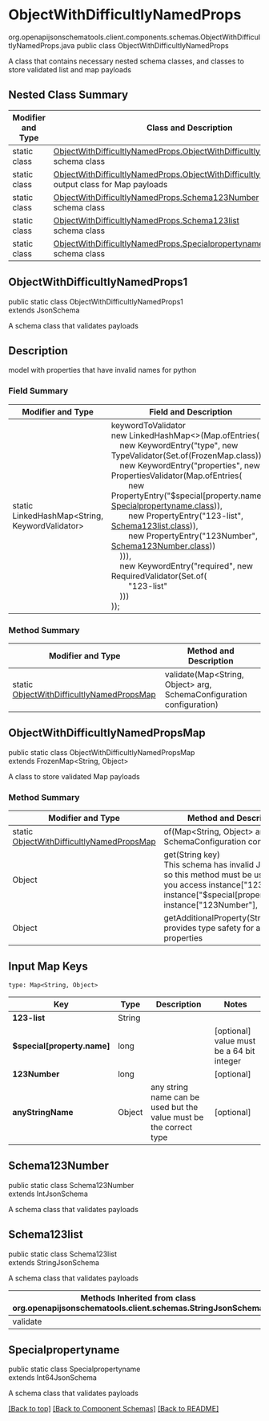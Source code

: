 # ObjectWithDifficultlyNamedProps
org.openapijsonschematools.client.components.schemas.ObjectWithDifficultlyNamedProps.java
public class ObjectWithDifficultlyNamedProps

A class that contains necessary nested schema classes, and classes to store validated list and map payloads

## Nested Class Summary
| Modifier and Type | Class and Description |
| ----------------- | ---------------------- |
| static class | [ObjectWithDifficultlyNamedProps.ObjectWithDifficultlyNamedProps1](#objectwithdifficultlynamedprops1)<br> schema class |
| static class | [ObjectWithDifficultlyNamedProps.ObjectWithDifficultlyNamedPropsMap](#objectwithdifficultlynamedpropsmap)<br> output class for Map payloads |
| static class | [ObjectWithDifficultlyNamedProps.Schema123Number](#schema123number)<br> schema class |
| static class | [ObjectWithDifficultlyNamedProps.Schema123list](#schema123list)<br> schema class |
| static class | [ObjectWithDifficultlyNamedProps.Specialpropertyname](#specialpropertyname)<br> schema class |

## ObjectWithDifficultlyNamedProps1
public static class ObjectWithDifficultlyNamedProps1<br>
extends JsonSchema

A schema class that validates payloads

## Description
model with properties that have invalid names for python
### Field Summary
| Modifier and Type | Field and Description |
| ----------------- | ---------------------- |
| static LinkedHashMap<String, KeywordValidator> |keywordToValidator<br/>new LinkedHashMap<>(Map.ofEntries(<br/>&nbsp;&nbsp;&nbsp;&nbsp;new KeywordEntry("type", new TypeValidator(Set.of(FrozenMap.class))),<br/>&nbsp;&nbsp;&nbsp;&nbsp;new KeywordEntry("properties", new PropertiesValidator(Map.ofEntries(<br>&nbsp;&nbsp;&nbsp;&nbsp;&nbsp;&nbsp;&nbsp;&nbsp;new PropertyEntry("$special[property.name]", [Specialpropertyname.class](#specialpropertyname))),<br>&nbsp;&nbsp;&nbsp;&nbsp;&nbsp;&nbsp;&nbsp;&nbsp;new PropertyEntry("123-list", [Schema123list.class](#schema123list))),<br>&nbsp;&nbsp;&nbsp;&nbsp;&nbsp;&nbsp;&nbsp;&nbsp;new PropertyEntry("123Number", [Schema123Number.class](#schema123number)))<br>&nbsp;&nbsp;&nbsp;&nbsp;))),<br>&nbsp;&nbsp;&nbsp;&nbsp;new KeywordEntry("required", new RequiredValidator(Set.of(<br>&nbsp;&nbsp;&nbsp;&nbsp;&nbsp;&nbsp;&nbsp;&nbsp;"123-list"<br>&nbsp;&nbsp;&nbsp;&nbsp;)))<br>)); |

### Method Summary
| Modifier and Type | Method and Description |
| ----------------- | ---------------------- |
| static [ObjectWithDifficultlyNamedPropsMap](#objectwithdifficultlynamedpropsmap) | validate(Map<String, Object> arg, SchemaConfiguration configuration) |

## ObjectWithDifficultlyNamedPropsMap
public static class ObjectWithDifficultlyNamedPropsMap<br>
extends FrozenMap<String, Object>

A class to store validated Map payloads

### Method Summary
| Modifier and Type | Method and Description |
| ----------------- | ---------------------- |
| static [ObjectWithDifficultlyNamedPropsMap](#objectwithdifficultlynamedpropsmap) | of(Map<String, Object> arg, SchemaConfiguration configuration) |
| Object | get(String key)<br>This schema has invalid Java names so this method must be used when you access instance["123-list"], instance["$special[property.name]"], instance["123Number"],  |
| Object | getAdditionalProperty(String name)<br>provides type safety for additional properties |

## Input Map Keys
```
type: Map<String, Object>
```
| Key | Type |  Description | Notes |
| --- | ---- | ------------ | ----- |
| **123-list** | String |  | |
| **$special[property.name]** | long |  | [optional] value must be a 64 bit integer |
| **123Number** | long |  | [optional] |
| **anyStringName** | Object | any string name can be used but the value must be the correct type | [optional] |

## Schema123Number
public static class Schema123Number<br>
extends IntJsonSchema

A schema class that validates payloads

## Schema123list
public static class Schema123list<br>
extends StringJsonSchema

A schema class that validates payloads

| Methods Inherited from class org.openapijsonschematools.client.schemas.StringJsonSchema |
| ------------------------------------------------------------------ |
| validate                                                           |

## Specialpropertyname
public static class Specialpropertyname<br>
extends Int64JsonSchema

A schema class that validates payloads

[[Back to top]](#top) [[Back to Component Schemas]](../../../README.md#Component-Schemas) [[Back to README]](../../../README.md)
